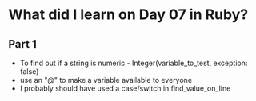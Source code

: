 # What did I learn on Day 07 in Ruby?

## Part 1
- To find out if a string is numeric - Integer(variable_to_test, exception: false)
- use an "@" to make a variable available to everyone
- I probably should have used a case/switch in find_value_on_line
